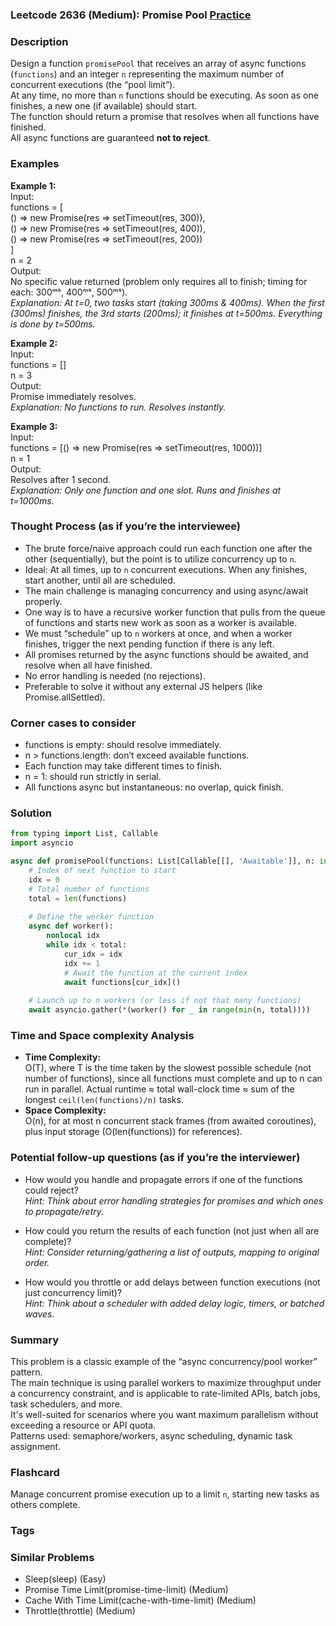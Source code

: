 ### Leetcode 2636 (Medium): Promise Pool [Practice](https://leetcode.com/problems/promise-pool)

### Description  
Design a function `promisePool` that receives an array of async functions (`functions`) and an integer `n` representing the maximum number of concurrent executions (the “pool limit”).  
At any time, no more than `n` functions should be executing. As soon as one finishes, a new one (if available) should start.  
The function should return a promise that resolves when all functions have finished.  
All async functions are guaranteed **not to reject**.

### Examples  

**Example 1:**  
Input:  
functions = [  
  () => new Promise(res => setTimeout(res, 300)),  
  () => new Promise(res => setTimeout(res, 400)),  
  () => new Promise(res => setTimeout(res, 200))  
]  
n = 2  
Output:  
No specific value returned (problem only requires all to finish; timing for each: 300ᵐˢ, 400ᵐˢ, 500ᵐˢ).  
*Explanation: At t=0, two tasks start (taking 300ms & 400ms). When the first (300ms) finishes, the 3rd starts (200ms); it finishes at t=500ms. Everything is done by t=500ms.*

**Example 2:**  
Input:  
functions = []  
n = 3  
Output:  
Promise immediately resolves.  
*Explanation: No functions to run. Resolves instantly.*

**Example 3:**  
Input:  
functions = [() => new Promise(res => setTimeout(res, 1000))]  
n = 1  
Output:  
Resolves after 1 second.  
*Explanation: Only one function and one slot. Runs and finishes at t=1000ms.*

### Thought Process (as if you’re the interviewee)  
- The brute force/naive approach could run each function one after the other (sequentially), but the point is to utilize concurrency up to `n`.
- Ideal: At all times, up to `n` concurrent executions. When any finishes, start another, until all are scheduled.
- The main challenge is managing concurrency and using async/await properly.
- One way is to have a recursive worker function that pulls from the queue of functions and starts new work as soon as a worker is available.
- We must “schedule” up to `n` workers at once, and when a worker finishes, trigger the next pending function if there is any left.
- All promises returned by the async functions should be awaited, and resolve when all have finished.
- No error handling is needed (no rejections).
- Preferable to solve it without any external JS helpers (like Promise.allSettled).

### Corner cases to consider  
- functions is empty: should resolve immediately.
- n > functions.length: don’t exceed available functions.
- Each function may take different times to finish.
- n = 1: should run strictly in serial.
- All functions async but instantaneous: no overlap, quick finish.

### Solution

```python
from typing import List, Callable
import asyncio

async def promisePool(functions: List[Callable[[], 'Awaitable']], n: int) -> None:
    # Index of next function to start
    idx = 0
    # Total number of functions
    total = len(functions)
    
    # Define the worker function
    async def worker():
        nonlocal idx
        while idx < total:
            cur_idx = idx
            idx += 1
            # Await the function at the current index
            await functions[cur_idx]()
    
    # Launch up to n workers (or less if not that many functions)
    await asyncio.gather(*(worker() for _ in range(min(n, total))))
```

### Time and Space complexity Analysis  

- **Time Complexity:**  
  O(T), where T is the time taken by the slowest possible schedule (not number of functions), since all functions must complete and up to n can run in parallel. Actual runtime ≈ total wall-clock time ≈ sum of the longest `ceil(len(functions)/n)` tasks.
- **Space Complexity:**  
  O(n), for at most n concurrent stack frames (from awaited coroutines), plus input storage (O(len(functions)) for references).

### Potential follow-up questions (as if you’re the interviewer)  

- How would you handle and propagate errors if one of the functions could reject?  
  *Hint: Think about error handling strategies for promises and which ones to propagate/retry.*

- How could you return the results of each function (not just when all are complete)?  
  *Hint: Consider returning/gathering a list of outputs, mapping to original order.*

- How would you throttle or add delays between function executions (not just concurrency limit)?  
  *Hint: Think about a scheduler with added delay logic, timers, or batched waves.*

### Summary
This problem is a classic example of the “async concurrency/pool worker” pattern.  
The main technique is using parallel workers to maximize throughput under a concurrency constraint, and is applicable to rate-limited APIs, batch jobs, task schedulers, and more.  
It's well-suited for scenarios where you want maximum parallelism without exceeding a resource or API quota.  
Patterns used: semaphore/workers, async scheduling, dynamic task assignment.


### Flashcard
Manage concurrent promise execution up to a limit `n`, starting new tasks as others complete.

### Tags

### Similar Problems
- Sleep(sleep) (Easy)
- Promise Time Limit(promise-time-limit) (Medium)
- Cache With Time Limit(cache-with-time-limit) (Medium)
- Throttle(throttle) (Medium)